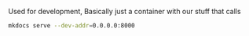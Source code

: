 Used for development, 
Basically just a container with our stuff that calls
```bash
mkdocs serve --dev-addr=0.0.0.0:8000
```